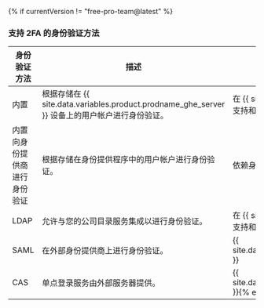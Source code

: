 {% if currentVersion != "free-pro-team@latest" %}
### 支持 2FA 的身份验证方法

| 身份验证方法         | 描述                                                                            | 双重身份验证支持                                                                                                                     |
| -------------- | ----------------------------------------------------------------------------- | ---------------------------------------------------------------------------------------------------------------------------- |
| 内置             | 根据存储在 {{ site.data.variables.product.prodname_ghe_server }} 设备上的用户帐户进行身份验证。 | 在 {{ site.data.variables.product.prodname_ghe_server }} 设备上支持和管理。 组织管理员可要求对组织的成员启用 2FA。 |{% if currentVersion != "free-pro-team@latest" %}
| 内置向身份提供商进行身份验证 | 根据存储在身份提供程序中的用户帐户进行身份验证。                                                      | 依赖身份提供程序。{% endif %}
| LDAP           | 允许与您的公司目录服务集成以进行身份验证。                                                         | 在 {{ site.data.variables.product.prodname_ghe_server }} 设备上支持和管理。 组织管理员可要求对组织的成员启用 2FA。                                    |
| SAML           | 在外部身份提供商上进行身份验证。                                                              | {{ site.data.reusables.two_fa.2fa_not_supported_with_saml_and_cas }}                                                   |
| CAS            | 单点登录服务由外部服务器提供。                                                               | {{ site.data.reusables.two_fa.2fa_not_supported_with_saml_and_cas }}{% endif %}
